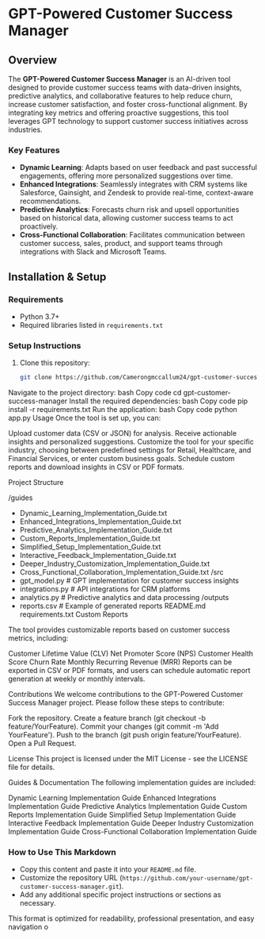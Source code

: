 # GPT-Powered Customer Success Manager

## Overview
The **GPT-Powered Customer Success Manager** is an AI-driven tool designed to provide customer success teams with data-driven insights, predictive analytics, and collaborative features to help reduce churn, increase customer satisfaction, and foster cross-functional alignment. By integrating key metrics and offering proactive suggestions, this tool leverages GPT technology to support customer success initiatives across industries.

### Key Features
- **Dynamic Learning**: Adapts based on user feedback and past successful engagements, offering more personalized suggestions over time.
- **Enhanced Integrations**: Seamlessly integrates with CRM systems like Salesforce, Gainsight, and Zendesk to provide real-time, context-aware recommendations.
- **Predictive Analytics**: Forecasts churn risk and upsell opportunities based on historical data, allowing customer success teams to act proactively.
- **Cross-Functional Collaboration**: Facilitates communication between customer success, sales, product, and support teams through integrations with Slack and Microsoft Teams.

## Installation & Setup
### Requirements
- Python 3.7+
- Required libraries listed in `requirements.txt`

### Setup Instructions
1. Clone this repository:
   ```bash
   git clone https://github.com/Camerongmccallum24/gpt-customer-success-manager
Navigate to the project directory:
bash
Copy code
cd gpt-customer-success-manager
Install the required dependencies:
bash
Copy code
pip install -r requirements.txt
Run the application:
bash
Copy code
python app.py
Usage
Once the tool is set up, you can:

Upload customer data (CSV or JSON) for analysis.
Receive actionable insights and personalized suggestions.
Customize the tool for your specific industry, choosing between predefined settings for Retail, Healthcare, and Financial Services, or enter custom business goals.
Schedule custom reports and download insights in CSV or PDF formats.

Project Structure

/guides
  - Dynamic_Learning_Implementation_Guide.txt
  - Enhanced_Integrations_Implementation_Guide.txt
  - Predictive_Analytics_Implementation_Guide.txt
  - Custom_Reports_Implementation_Guide.txt
  - Simplified_Setup_Implementation_Guide.txt
  - Interactive_Feedback_Implementation_Guide.txt
  - Deeper_Industry_Customization_Implementation_Guide.txt
  - Cross_Functional_Collaboration_Implementation_Guide.txt
/src
  - gpt_model.py  # GPT implementation for customer success insights
  - integrations.py  # API integrations for CRM platforms
  - analytics.py  # Predictive analytics and data processing
/outputs
  - reports.csv  # Example of generated reports
README.md
requirements.txt
Custom Reports

The tool provides customizable reports based on customer success metrics, including:

Customer Lifetime Value (CLV)
Net Promoter Score (NPS)
Customer Health Score
Churn Rate
Monthly Recurring Revenue (MRR)
Reports can be exported in CSV or PDF formats, and users can schedule automatic report generation at weekly or monthly intervals.

Contributions
We welcome contributions to the GPT-Powered Customer Success Manager project. Please follow these steps to contribute:

Fork the repository.
Create a feature branch (git checkout -b feature/YourFeature).
Commit your changes (git commit -m 'Add YourFeature').
Push to the branch (git push origin feature/YourFeature).
Open a Pull Request.

License
This project is licensed under the MIT License - see the LICENSE file for details.

Guides & Documentation
The following implementation guides are included:

Dynamic Learning Implementation Guide
Enhanced Integrations Implementation Guide
Predictive Analytics Implementation Guide
Custom Reports Implementation Guide
Simplified Setup Implementation Guide
Interactive Feedback Implementation Guide
Deeper Industry Customization Implementation Guide
Cross-Functional Collaboration Implementation Guide

### How to Use This Markdown
- Copy this content and paste it into your `README.md` file.
- Customize the repository URL (`https://github.com/your-username/gpt-customer-success-manager.git`).
- Add any additional specific project instructions or sections as necessary.

This format is optimized for readability, professional presentation, and easy navigation o
